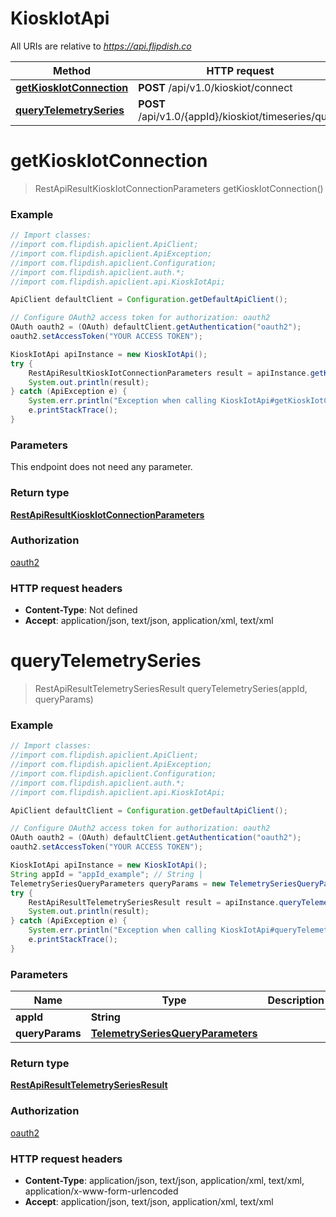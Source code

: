 # KioskIotApi

All URIs are relative to *https://api.flipdish.co*

Method | HTTP request | Description
------------- | ------------- | -------------
[**getKioskIotConnection**](KioskIotApi.md#getKioskIotConnection) | **POST** /api/v1.0/kioskiot/connect | 
[**queryTelemetrySeries**](KioskIotApi.md#queryTelemetrySeries) | **POST** /api/v1.0/{appId}/kioskiot/timeseries/query | 


<a name="getKioskIotConnection"></a>
# **getKioskIotConnection**
> RestApiResultKioskIotConnectionParameters getKioskIotConnection()



### Example
```java
// Import classes:
//import com.flipdish.apiclient.ApiClient;
//import com.flipdish.apiclient.ApiException;
//import com.flipdish.apiclient.Configuration;
//import com.flipdish.apiclient.auth.*;
//import com.flipdish.apiclient.api.KioskIotApi;

ApiClient defaultClient = Configuration.getDefaultApiClient();

// Configure OAuth2 access token for authorization: oauth2
OAuth oauth2 = (OAuth) defaultClient.getAuthentication("oauth2");
oauth2.setAccessToken("YOUR ACCESS TOKEN");

KioskIotApi apiInstance = new KioskIotApi();
try {
    RestApiResultKioskIotConnectionParameters result = apiInstance.getKioskIotConnection();
    System.out.println(result);
} catch (ApiException e) {
    System.err.println("Exception when calling KioskIotApi#getKioskIotConnection");
    e.printStackTrace();
}
```

### Parameters
This endpoint does not need any parameter.

### Return type

[**RestApiResultKioskIotConnectionParameters**](RestApiResultKioskIotConnectionParameters.md)

### Authorization

[oauth2](../README.md#oauth2)

### HTTP request headers

 - **Content-Type**: Not defined
 - **Accept**: application/json, text/json, application/xml, text/xml

<a name="queryTelemetrySeries"></a>
# **queryTelemetrySeries**
> RestApiResultTelemetrySeriesResult queryTelemetrySeries(appId, queryParams)



### Example
```java
// Import classes:
//import com.flipdish.apiclient.ApiClient;
//import com.flipdish.apiclient.ApiException;
//import com.flipdish.apiclient.Configuration;
//import com.flipdish.apiclient.auth.*;
//import com.flipdish.apiclient.api.KioskIotApi;

ApiClient defaultClient = Configuration.getDefaultApiClient();

// Configure OAuth2 access token for authorization: oauth2
OAuth oauth2 = (OAuth) defaultClient.getAuthentication("oauth2");
oauth2.setAccessToken("YOUR ACCESS TOKEN");

KioskIotApi apiInstance = new KioskIotApi();
String appId = "appId_example"; // String | 
TelemetrySeriesQueryParameters queryParams = new TelemetrySeriesQueryParameters(); // TelemetrySeriesQueryParameters | 
try {
    RestApiResultTelemetrySeriesResult result = apiInstance.queryTelemetrySeries(appId, queryParams);
    System.out.println(result);
} catch (ApiException e) {
    System.err.println("Exception when calling KioskIotApi#queryTelemetrySeries");
    e.printStackTrace();
}
```

### Parameters

Name | Type | Description  | Notes
------------- | ------------- | ------------- | -------------
 **appId** | **String**|  |
 **queryParams** | [**TelemetrySeriesQueryParameters**](TelemetrySeriesQueryParameters.md)|  |

### Return type

[**RestApiResultTelemetrySeriesResult**](RestApiResultTelemetrySeriesResult.md)

### Authorization

[oauth2](../README.md#oauth2)

### HTTP request headers

 - **Content-Type**: application/json, text/json, application/xml, text/xml, application/x-www-form-urlencoded
 - **Accept**: application/json, text/json, application/xml, text/xml

